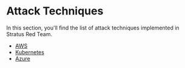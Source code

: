 # Attack Techniques

In this section, you'll find the list of attack techniques implemented in Stratus Red Team.

- [AWS](./AWS)
- [Kubernetes](./kubernetes)
- [Azure](./azure)